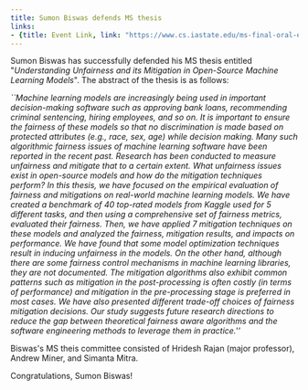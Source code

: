 ```yaml
---
title: Sumon Biswas defends MS thesis
links:
- {title: Event Link, link: "https://www.cs.iastate.edu/ms-final-oral-exam-sumon-biswas" }
---
```




Sumon Biswas has successfully defended his MS thesis entitled
"*Understanding Unfairness and its Mitigation in Open-Source Machine Learning Models*".
The abstract of the thesis is as follows:

<EM>
``Machine learning models are increasingly being used in important decision-making software such as approving bank loans, recommending criminal sentencing, hiring employees, and so on. It is important to ensure the fairness of these models so that no discrimination is made based on protected attributes (e.g., race, sex, age) while decision making. Many such algorithmic fairness issues of machine learning software have been reported in the recent past. Research has been conducted to measure unfairness and mitigate that to a certain extent. What unfairness issues exist in open-source models and how do the mitigation techniques perform? In this thesis, we have focused on the empirical evaluation of fairness and mitigations on real-world machine learning models. We have created a benchmark of 40 top-rated models from Kaggle used for 5 different tasks, and then using a comprehensive set of fairness metrics, evaluated their fairness. Then, we have applied 7 mitigation techniques on these models and analyzed the fairness, mitigation results, and impacts on performance. We have found that some model optimization techniques result in inducing unfairness in the models. On the other hand, although there are some fairness control mechanisms in machine learning libraries, they are not documented. The mitigation algorithms also exhibit common patterns such as mitigation in the post-processing is often costly (in terms of performance) and mitigation in the pre-processing stage is preferred in most cases. We have also presented different trade-off choices of fairness mitigation decisions. Our study suggests future research directions to reduce the gap between theoretical fairness aware algorithms and the software engineering methods to leverage them in practice.''</EM>

Biswas's MS theis committee consisted of Hridesh Rajan (major professor), Andrew Miner, and Simanta Mitra.

Congratulations, Sumon Biswas!
